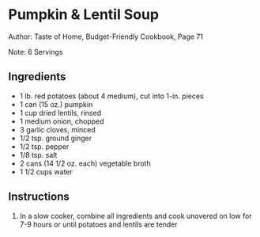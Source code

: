 # Pumpkin & Lentil Soup

Author: Taste of Home, Budget-Friendly Cookbook, Page 71

Note: 6 Servings

## Ingredients
- 1 lb. red potatoes (about 4 medium), cut into 1-in. pieces
- 1 can (15 oz.) pumpkin
- 1 cup dried lentils, rinsed
- 1 medium onion, chopped
- 3 garlic cloves, minced
- 1/2 tsp. ground ginger
- 1/2 tsp. pepper
- 1/8 tsp. salt
- 2 cans (14 1/2 oz. each) vegetable broth
- 1 1/2 cups water

## Instructions
1. In a slow cooker, combine all ingredients and cook unovered on low for 7-9 hours or until potatoes and lentils are tender